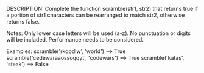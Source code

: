 DESCRIPTION:
Complete the function scramble(str1, str2) that returns true if a portion of str1 characters can be rearranged to match str2, otherwise returns false.

Notes:
Only lower case letters will be used (a-z). No punctuation or digits will be included.
Performance needs to be considered.

Examples:
scramble('rkqodlw', 'world') ==> True
scramble('cedewaraaossoqqyt', 'codewars') ==> True
scramble('katas', 'steak') ==> False
